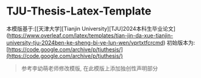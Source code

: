 # TJU-Thesis-Latex-Template

本模版基于:[\[天津大学\]\[Tianjin University\]\[TJU\]2024本科生毕业论文\](https://www.overleaf.com/latex/templates/tian-jin-da-xue-tianjin-university-tju-2024ben-ke-sheng-bi-ye-lun-wen/vprtxtfcrcmd)
初始版本为:[https://code.google.com/archive/p/tjuthesis/](https://code.google.com/archive/p/tjuthesis/)

> 参考李幼萌老师修改模版, 在此模版上添加独创性声明部分